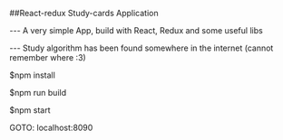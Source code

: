 ##React-redux Study-cards Application

--- A very simple App, build with React, Redux and some useful libs

--- Study algorithm has been found somewhere in the internet (cannot remember where :3)

$npm install

$npm run build

$npm start

GOTO: localhost:8090
